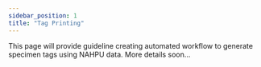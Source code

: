 ```yaml
---
sidebar_position: 1
title: "Tag Printing"
---
```


This page will provide guideline creating automated workflow to generate specimen tags using NAHPU data. More details soon...
